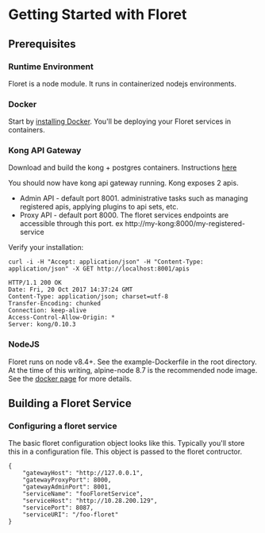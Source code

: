 # Getting Started with Floret

## Prerequisites

### Runtime Environment
Floret is a node module.  It runs in containerized nodejs environments.

### Docker
Start by [installing Docker](https://docs.docker.com/engine/installation/).  You'll be deploying your Floret services in containers.

### Kong API Gateway
Download and build the kong + postgres containers.  Instructions [here](https://hub.docker.com/_/kong/)

You should now have kong api gateway running.  Kong exposes 2 apis.  
* Admin API - default port 8001.  administrative tasks such as managing registered apis, applying plugins to api sets, etc.
* Proxy API - default port 8000.  The floret services endpoints are accessible through this port.  ex http://my-kong:8000/my-registered-service

Verify your installation:

    curl -i -H "Accept: application/json" -H "Content-Type: application/json" -X GET http://localhost:8001/apis

    HTTP/1.1 200 OK
    Date: Fri, 20 Oct 2017 14:37:24 GMT
    Content-Type: application/json; charset=utf-8
    Transfer-Encoding: chunked
    Connection: keep-alive
    Access-Control-Allow-Origin: *
    Server: kong/0.10.3


### NodeJS
Floret runs on node v8.4+.  See the example-Dockerfile in the root directory.  At the  time of this writing, alpine-node
8.7 is the recommended node image.  See the [docker page](https://hub.docker.com/r/mhart/alpine-node/) for more details.

## Building a Floret Service

###  Configuring a floret service
The basic floret configuration object looks like this.  Typically you'll store this in a configuration file.  This object is passed to the floret contructor.

    {
        "gatewayHost": "http://127.0.0.1",
        "gatewayProxyPort": 8000,
        "gatewayAdminPort": 8001,
        "serviceName": "fooFloretService",
        "serviceHost": "http://10.28.200.129",
        "servicePort": 8087,
        "serviceURI": "/foo-floret"
    }








